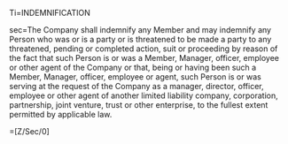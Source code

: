 Ti=INDEMNIFICATION

sec=The Company shall indemnify any Member and may indemnify any Person who was or is a party or is threatened to be made a party to any threatened, pending or completed action, suit or proceeding by reason of the fact that such Person is or was a Member, Manager, officer, employee or other agent of the Company or that, being or having been such a Member, Manager, officer, employee or agent, such Person is or was serving at the request of the Company as a manager, director, officer, employee or other agent of another limited liability company, corporation, partnership, joint venture, trust or other enterprise, to the fullest extent permitted by applicable law.

=[Z/Sec/0]
